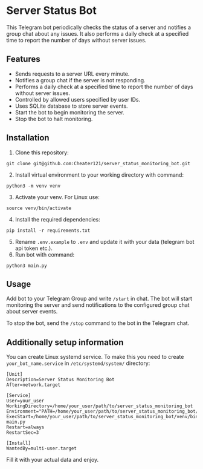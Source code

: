 # Server Status Bot

This Telegram bot periodically checks the status of a server and notifies a group chat about any issues. It also performs a daily check at a specified time to report the number of days without server issues.

## Features

- Sends requests to a server URL every minute.
- Notifies a group chat if the server is not responding.
- Performs a daily check at a specified time to report the number of days without server issues.
- Controlled by allowed users specified by user IDs.
- Uses SQLite database to store server events.
- Start the bot to begin monitoring the server.
- Stop the bot to halt monitoring.

## Installation

1. Clone this repository:
```
git clone git@github.com:Cheater121/server_status_monitoring_bot.git
```
2. Install virtual environment to your working directory with command:
```
python3 -m venv venv
```
3. Activate your venv. For Linux use:
```
source venv/bin/activate
```
4. Install the required dependencies:
```
pip install -r requirements.txt
```
5. Rename `.env.example` to `.env` and update it with your data (telegram bot api token etc.).
6. Run bot with command:
```
python3 main.py
```

## Usage

Add bot to your Telegram Group and write `/start` in chat. The bot will start monitoring the server and send notifications to the configured group chat about server events.

To stop the bot, send the `/stop` command to the bot in the Telegram chat. 

## Additionally setup information

You can create Linux systemd service. To make this you need to create `your_bot_name.service` in `/etc/systemd/system/` directory:
```
[Unit]
Description=Server Status Monitoring Bot
After=network.target

[Service]
User=your_user
WorkingDirectory=/home/your_user/path/to/server_status_monitoring_bot
Environment="PATH=/home/your_user/path/to/server_status_monitoring_bot/venv/bin:$PATH"
ExecStart=/home/your_user/path/to/server_status_monitoring_bot/venv/bin/python main.py
Restart=always
RestartSec=3

[Install]
WantedBy=multi-user.target
```
Fill it with your actual data and enjoy. 
